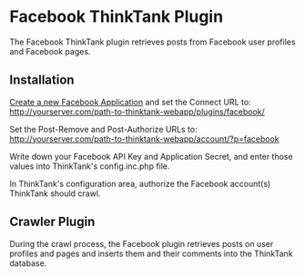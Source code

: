Facebook ThinkTank Plugin
=========================

The Facebook ThinkTank plugin retrieves posts from Facebook user profiles
and Facebook pages.

Installation
------------

[Create a new Facebook Application](http://facebook.com/developers/) and set the 
Connect URL to: 
http://yourserver.com/path-to-thinktank-webapp/plugins/facebook/
 
Set the Post-Remove and Post-Authorize URLs to:
http://yourserver.com/path-to-thinktank-webapp/account/?p=facebook

Write down your Facebook API Key and Application Secret, 
and enter those values into ThinkTank's config.inc.php file.

In ThinkTank's configuration area, authorize the Facebook account(s) ThinkTank should crawl.

Crawler Plugin
--------------

During the crawl process, the Facebook plugin retrieves posts on user profiles
and pages and inserts them and their comments into the ThinkTank database.